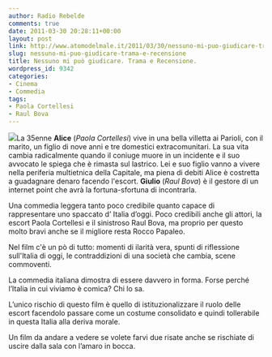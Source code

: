 ```yaml
---
author: Radio Rebelde
comments: true
date: 2011-03-30 20:28:11+00:00
layout: post
link: http://www.atomodelmale.it/2011/03/30/nessuno-mi-puo-giudicare-trama-e-recensione/
slug: nessuno-mi-puo-giudicare-trama-e-recensione
title: Nessuno mi può giudicare. Trama e Recensione.
wordpress_id: 9342
categories:
- Cinema
- Commedia
tags:
- Paola Cortellesi
- Raul Bova
---
```


[![](http://www.atomodelmale.it/wp-content/uploads/2011/03/locandina-nessuno-mi-può-giudicare-210x300.jpg)](http://www.atomodelmale.it/wp-content/uploads/2011/03/locandina-nessuno-mi-può-giudicare.jpg)La 35enne **Alice** (_Paola Cortellesi_) vive in una bella villetta ai Parioli, con il marito, un figlio di nove anni e tre domestici extracomunitari. La sua vita cambia radicalmente quando il coniuge muore in un incidente e il suo avvocato le spiega che è rimasta sul lastrico. Lei e suo figlio vanno a vivere nella periferia multietnica della Capitale, ma piena di debiti Alice è costretta a guadagnare denaro facendo l'escort. **Giulio** (_Raul Bova_) è il gestore di un internet point che avrà la fortuna-sfortuna di incontrarla.

Una commedia leggera tanto poco credibile quanto capace di rappresentare uno spaccato d’ Italia d’oggi. Poco credibili anche gli attori, la escort Paola Cortellesi e il sinistroso Raul Bova, ma proprio per questo molto bravi anche se il migliore resta Rocco Papaleo.

Nel film c'è un pò di tutto: momenti di ilarità vera, spunti di riflessione sull'Italia di oggi, le contraddizioni di una società che cambia, scene commoventi.

La commedia italiana dimostra di essere davvero in forma. Forse perché l’Italia in cui viviamo è comica? Chi lo sa.



L’unico rischio di questo film è quello di istituzionalizzare il ruolo delle escort facendolo passare come un costume consolidato e quindi tollerabile in questa Italia alla deriva morale.

Un film da andare a vedere se volete farvi due risate anche se rischiate di uscire dalla sala con l’amaro in bocca.
